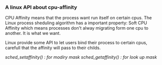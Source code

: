 ### A linux API about cpu-affinity

CPU Affinity means that the process want run itself on certain cpus. The Linux process sheduling algorithm has a important property: Soft CPU Affinity which means processes don't alway migrating form one cpu to another. It is what we want.

Linux provide some API to let users bind their process to certain cpus, carefull that the affinity will pass to their childs.

*sched_setaffinity() : for modiry mask*
*sched_getaffinity() : for look up mask*
